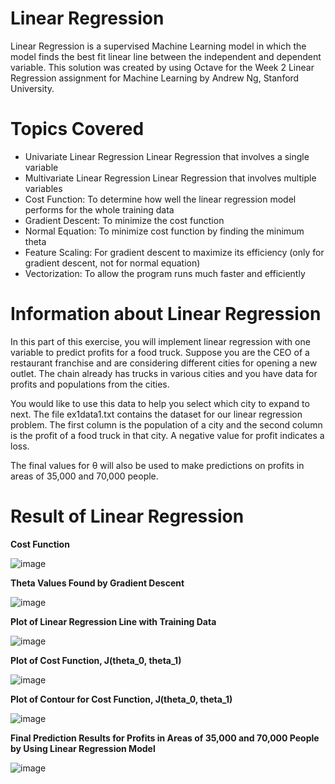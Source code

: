 # Linear Regression
Linear Regression is a supervised Machine Learning model in which the model finds the best fit linear line between the independent and dependent variable. This solution was created by using Octave for the Week 2 Linear Regression assignment for Machine Learning by Andrew Ng, Stanford University. 

# Topics Covered 
- Univariate Linear Regression
  Linear Regression that involves a single variable 
- Multivariate Linear Regression
  Linear Regression that involves multiple variables 
- Cost Function: To determine how well the linear regression model performs for the whole training data  
- Gradient Descent: To minimize the cost function 
- Normal Equation: To minimize cost function by finding the minimum theta 
- Feature Scaling: For gradient descent to maximize its efficiency (only for gradient descent, not for normal equation)  
- Vectorization: To allow the program runs much faster and efficiently 

# Information about Linear Regression 
In this part of this exercise, you will implement linear regression with one variable to predict profits for a food truck. Suppose you are the CEO of a restaurant franchise and are considering different cities for opening a new outlet. The chain already has trucks in various cities and you have data for profits and populations from the cities.

You would like to use this data to help you select which city to expand to next. The file ex1data1.txt contains the dataset for our linear regression problem. The first column is the population of a city and the second column is the profit of a food truck in that city. A negative value for profit indicates a loss.

The final values for θ will also be used to make predictions on profits in areas of 35,000 and 70,000 people.

# Result of Linear Regression
**Cost Function**
 
![image](https://user-images.githubusercontent.com/95561298/183005257-cc44c8c3-adac-4e72-a609-d842d04c4390.png)

**Theta Values Found by Gradient Descent**

![image](https://user-images.githubusercontent.com/95561298/183005485-015bdbdf-fadc-494a-bddb-344dc3d41fbc.png)

**Plot of Linear Regression Line with Training Data**

![image](https://user-images.githubusercontent.com/95561298/183005140-ac413fe8-994d-4e0d-a621-98293a4d3671.png)

**Plot of Cost Function, J(theta_0, theta_1)**

![image](https://user-images.githubusercontent.com/95561298/183005176-ec3f1d6f-941b-4aab-b765-d8668d6593c9.png)

**Plot of Contour for Cost Function, J(theta_0, theta_1)**

![image](https://user-images.githubusercontent.com/95561298/183005186-7e140995-a29b-4fdf-b206-078719a4accb.png)

**Final Prediction Results for Profits in Areas of 35,000 and 70,000 People by Using Linear Regression Model**

![image](https://user-images.githubusercontent.com/95561298/183005547-defa94c1-6500-4f9e-8764-becc1d19427e.png)
